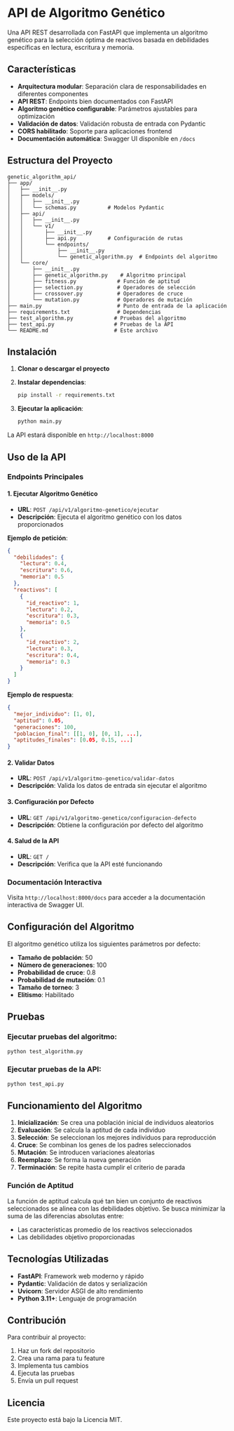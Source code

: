# API de Algoritmo Genético

Una API REST desarrollada con FastAPI que implementa un algoritmo genético para la selección óptima de reactivos basada en debilidades específicas en lectura, escritura y memoria.

## Características

- **Arquitectura modular**: Separación clara de responsabilidades en diferentes componentes
- **API REST**: Endpoints bien documentados con FastAPI
- **Algoritmo genético configurable**: Parámetros ajustables para optimización
- **Validación de datos**: Validación robusta de entrada con Pydantic
- **CORS habilitado**: Soporte para aplicaciones frontend
- **Documentación automática**: Swagger UI disponible en `/docs`

## Estructura del Proyecto

```
genetic_algorithm_api/
├── app/
│   ├── __init__.py
│   ├── models/
│   │   ├── __init__.py
│   │   └── schemas.py          # Modelos Pydantic
│   ├── api/
│   │   ├── __init__.py
│   │   └── v1/
│   │       ├── __init__.py
│   │       ├── api.py          # Configuración de rutas
│   │       └── endpoints/
│   │           ├── __init__.py
│   │           └── genetic_algorithm.py  # Endpoints del algoritmo
│   └── core/
│       ├── __init__.py
│       ├── genetic_algorithm.py    # Algoritmo principal
│       ├── fitness.py             # Función de aptitud
│       ├── selection.py           # Operadores de selección
│       ├── crossover.py           # Operadores de cruce
│       └── mutation.py            # Operadores de mutación
├── main.py                        # Punto de entrada de la aplicación
├── requirements.txt               # Dependencias
├── test_algorithm.py             # Pruebas del algoritmo
├── test_api.py                   # Pruebas de la API
└── README.md                     # Este archivo
```

## Instalación

1. **Clonar o descargar el proyecto**

2. **Instalar dependencias**:
   ```bash
   pip install -r requirements.txt
   ```

3. **Ejecutar la aplicación**:
   ```bash
   python main.py
   ```

La API estará disponible en `http://localhost:8000`

## Uso de la API

### Endpoints Principales

#### 1. Ejecutar Algoritmo Genético
- **URL**: `POST /api/v1/algoritmo-genetico/ejecutar`
- **Descripción**: Ejecuta el algoritmo genético con los datos proporcionados

**Ejemplo de petición**:
```json
{
  "debilidades": {
    "lectura": 0.4,
    "escritura": 0.6,
    "memoria": 0.5
  },
  "reactivos": [
    {
      "id_reactivo": 1,
      "lectura": 0.2,
      "escritura": 0.3,
      "memoria": 0.5
    },
    {
      "id_reactivo": 2,
      "lectura": 0.3,
      "escritura": 0.4,
      "memoria": 0.3
    }
  ]
}
```

**Ejemplo de respuesta**:
```json
{
  "mejor_individuo": [1, 0],
  "aptitud": 0.05,
  "generaciones": 100,
  "poblacion_final": [[1, 0], [0, 1], ...],
  "aptitudes_finales": [0.05, 0.15, ...]
}
```

#### 2. Validar Datos
- **URL**: `POST /api/v1/algoritmo-genetico/validar-datos`
- **Descripción**: Valida los datos de entrada sin ejecutar el algoritmo

#### 3. Configuración por Defecto
- **URL**: `GET /api/v1/algoritmo-genetico/configuracion-defecto`
- **Descripción**: Obtiene la configuración por defecto del algoritmo

#### 4. Salud de la API
- **URL**: `GET /`
- **Descripción**: Verifica que la API esté funcionando

### Documentación Interactiva

Visita `http://localhost:8000/docs` para acceder a la documentación interactiva de Swagger UI.

## Configuración del Algoritmo

El algoritmo genético utiliza los siguientes parámetros por defecto:

- **Tamaño de población**: 50
- **Número de generaciones**: 100
- **Probabilidad de cruce**: 0.8
- **Probabilidad de mutación**: 0.1
- **Tamaño de torneo**: 3
- **Elitismo**: Habilitado

## Pruebas

### Ejecutar pruebas del algoritmo:
```bash
python test_algorithm.py
```

### Ejecutar pruebas de la API:
```bash
python test_api.py
```

## Funcionamiento del Algoritmo

1. **Inicialización**: Se crea una población inicial de individuos aleatorios
2. **Evaluación**: Se calcula la aptitud de cada individuo
3. **Selección**: Se seleccionan los mejores individuos para reproducción
4. **Cruce**: Se combinan los genes de los padres seleccionados
5. **Mutación**: Se introducen variaciones aleatorias
6. **Reemplazo**: Se forma la nueva generación
7. **Terminación**: Se repite hasta cumplir el criterio de parada

### Función de Aptitud

La función de aptitud calcula qué tan bien un conjunto de reactivos seleccionados se alinea con las debilidades objetivo. Se busca minimizar la suma de las diferencias absolutas entre:

- Las características promedio de los reactivos seleccionados
- Las debilidades objetivo proporcionadas

## Tecnologías Utilizadas

- **FastAPI**: Framework web moderno y rápido
- **Pydantic**: Validación de datos y serialización
- **Uvicorn**: Servidor ASGI de alto rendimiento
- **Python 3.11+**: Lenguaje de programación

## Contribución

Para contribuir al proyecto:

1. Haz un fork del repositorio
2. Crea una rama para tu feature
3. Implementa tus cambios
4. Ejecuta las pruebas
5. Envía un pull request

## Licencia

Este proyecto está bajo la Licencia MIT.

